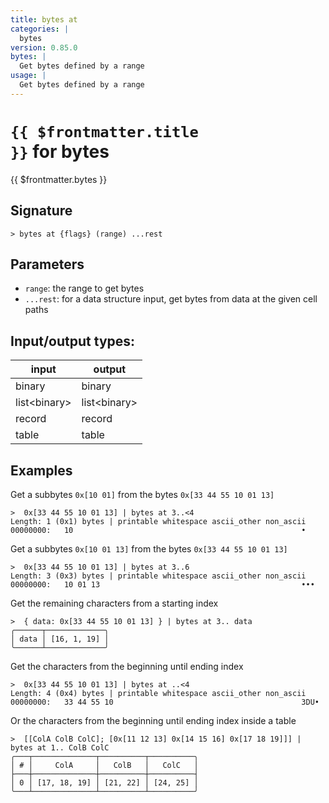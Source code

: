 ```yaml
---
title: bytes at
categories: |
  bytes
version: 0.85.0
bytes: |
  Get bytes defined by a range
usage: |
  Get bytes defined by a range
---
```

<!-- This file is automatically generated. Please edit the command in https://github.com/nushell/nushell instead. -->

# <code>{{ $frontmatter.title }}</code> for bytes

<div class='command-title'>{{ $frontmatter.bytes }}</div>

## Signature

```> bytes at {flags} (range) ...rest```

## Parameters

 -  `range`: the range to get bytes
 -  `...rest`: for a data structure input, get bytes from data at the given cell paths


## Input/output types:

| input        | output       |
| ------------ | ------------ |
| binary       | binary       |
| list\<binary\> | list\<binary\> |
| record       | record       |
| table        | table        |
## Examples

Get a subbytes `0x[10 01]` from the bytes `0x[33 44 55 10 01 13]`
```nu
>  0x[33 44 55 10 01 13] | bytes at 3..<4
Length: 1 (0x1) bytes | printable whitespace ascii_other non_ascii
00000000:   10                                                   •

```

Get a subbytes `0x[10 01 13]` from the bytes `0x[33 44 55 10 01 13]`
```nu
>  0x[33 44 55 10 01 13] | bytes at 3..6
Length: 3 (0x3) bytes | printable whitespace ascii_other non_ascii
00000000:   10 01 13                                             •••

```

Get the remaining characters from a starting index
```nu
>  { data: 0x[33 44 55 10 01 13] } | bytes at 3.. data
╭──────┬─────────────╮
│ data │ [16, 1, 19] │
╰──────┴─────────────╯
```

Get the characters from the beginning until ending index
```nu
>  0x[33 44 55 10 01 13] | bytes at ..<4
Length: 4 (0x4) bytes | printable whitespace ascii_other non_ascii
00000000:   33 44 55 10                                          3DU•

```

Or the characters from the beginning until ending index inside a table
```nu
>  [[ColA ColB ColC]; [0x[11 12 13] 0x[14 15 16] 0x[17 18 19]]] | bytes at 1.. ColB ColC
╭───┬──────────────┬──────────┬──────────╮
│ # │     ColA     │   ColB   │   ColC   │
├───┼──────────────┼──────────┼──────────┤
│ 0 │ [17, 18, 19] │ [21, 22] │ [24, 25] │
╰───┴──────────────┴──────────┴──────────╯

```
